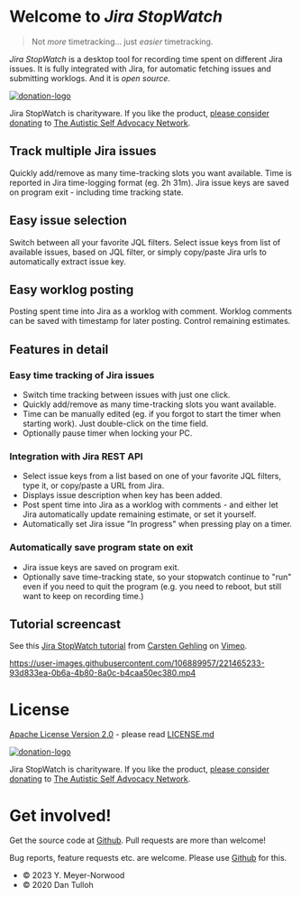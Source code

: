 # Welcome to *Jira StopWatch*

> Not *more* timetracking... just *easier* timetracking.

*Jira StopWatch* is a desktop tool for recording time spent on different Jira issues.
It is fully integrated with Jira, for automatic fetching issues and submitting worklogs.
And it is *open source*.

[![donation-logo]][donation-site]

Jira StopWatch is charityware.
If you like the product, [please consider donating][donation-link] to [The Autistic Self Advocacy Network][donation-site].

## Track multiple Jira issues

Quickly add/remove as many time-tracking slots you want available.
Time is reported in Jira time-logging format (eg. 2h 31m).
Jira issue keys are saved on program exit - including time tracking state.

## Easy issue selection

Switch between all your favorite JQL filters.
Select issue keys from list of available issues, based on JQL filter, or simply copy/paste Jira urls to automatically extract issue key.

## Easy worklog posting

Posting spent time into Jira as a worklog with comment.
Worklog comments can be saved with timestamp for later posting.
Control remaining estimates.

## Features in detail

### Easy time tracking of Jira issues

* Switch time tracking between issues with just one click.
* Quickly add/remove as many time-tracking slots you want available.
* Time can be manually edited (eg. if you forgot to start the timer when starting work).
  Just double-click on the time field.
* Optionally pause timer when locking your PC.

### Integration with Jira REST API

* Select issue keys from a list based on one of your favorite JQL filters, type it, or copy/paste a URL from Jira.
* Displays issue description when key has been added.
* Post spent time into Jira as a worklog with comments - and either let Jira automatically update remaining estimate, or set it yourself.
* Automatically set Jira issue "In progress" when pressing play on a timer.

### Automatically save program state on exit

* Jira issue keys are saved on program exit.
* Optionally save time-tracking state, so your stopwatch continue to "run" even if you need to quit the program (e.g. you need to reboot, but still want to keep on recording time.)

## Tutorial screencast

See this [Jira StopWatch tutorial] from [Carsten Gehling] on [Vimeo].

https://user-images.githubusercontent.com/106889957/221465233-93d833ea-0b6a-4b80-8a0c-b4caa50ec380.mp4

# License

[Apache License Version 2.0] - please read [LICENSE.md]

[![donation-logo]][donation-site]

Jira StopWatch is charityware. If you like the product, [please consider donating][donation-link] to [The Autistic Self Advocacy Network][donation-site].

# Get involved!

Get the source code at [Github][jirastopwatch-repo].
Pull requests are more than welcome!

Bug reports, feature requests etc. are welcome.
Please use [Github][jirastopwatch-repo] for this.

* © 2023 Y. Meyer-Norwood
* © 2020 Dan Tulloh

<!-- LINKS -->

[jirastopwatch-repo]: https://github.com/jirastopwatch/jirastopwatch
[jirastopwatch-wiki]: https://github.com/jirastopwatch/jirastopwatch/wiki
[jirastopwatch-news]: https://github.com/jirastopwatch/jirastopwatch/releases/latest
[jirastopwatch-logo]: https://github.com/jirastopwatch/jirastopwatch/blob/main/docs/img/logo.png

[donation-logo]: https://autisticadvocacy.org/wp-content/uploads/elementor/thumbs/ASAN-logo-sm-pkkav3p0lhtl5pji4glo1k7t2fj415qpycass565cw.png
[donation-site]: https://autisticadvocacy.org
[donation-link]: https://autisticadvocacy.org/donate

[Jira StopWatch tutorial]: https://vimeo.com/146107370
[Carsten Gehling]: https://vimeo.com/user4096975
[Vimeo]: https://vimeo.com

[LICENSE.md]: https://github.com/jirastopwatch/jirastopwatch/blob/main/LICENSE.md
[Apache License Version 2.0]: http://www.apache.org/licenses/LICENSE-2.0
